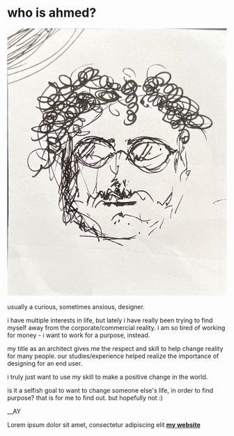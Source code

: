 # who is ahmed?

![](../images/221009_About/profilepic.jpg)

usually a curious, sometimes anxious, designer.

i have multiple interests in life, but lately i have really been trying to find myself away from the corporate/commercial reality. i am so tired of working for money - i want to work for a purpose, instead.

 my title as an architect gives me the respect and skill to help change reality for many people. our studies/experience helped realize the importance of designing for an end user.

 i truly just want to use my skill to make a positive change in the world.

 is it a selfish goal to want to change someone else's life, in order to find purpose? that is for me to find out. but hopefully not :)

 __AY

Lorem ipsum dolor sit amet, consectetur adipiscing elit **[my website](https://community.emergentfutures.io/courses/5566525/content)**

